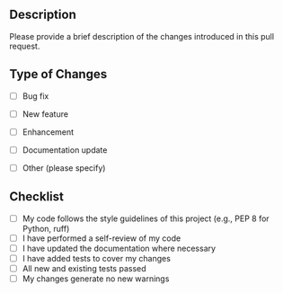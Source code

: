 ## Description
Please provide a brief description of the changes introduced in this pull request.

## Type of Changes
- [ ] Bug fix
- [ ] New feature
- [ ] Enhancement
- [ ] Documentation update
- [ ] Other (please specify)


## Checklist
- [ ] My code follows the style guidelines of this project (e.g., PEP 8 for Python, ruff)
- [ ] I have performed a self-review of my code
- [ ] I have updated the documentation where necessary
- [ ] I have added tests to cover my changes
- [ ] All new and existing tests passed
- [ ] My changes generate no new warnings
